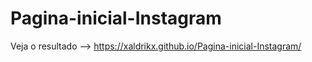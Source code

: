 # Pagina-inicial-Instagram

Veja o resultado --> https://xaldrikx.github.io/Pagina-inicial-Instagram/
